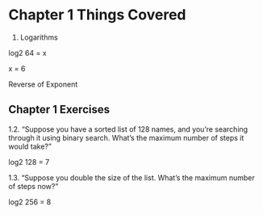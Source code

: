 # Chapter 1 Things Covered

1. Logarithms

log2 64 = x

x = 6

Reverse of Exponent

## Chapter 1 Exercises 

1.2. “Suppose you have a sorted list of 128 names, and you’re searching through it using binary search. What’s the maximum number
               of steps it would take?”

log2 128 = 7

1.3. “Suppose you double the size of the list. What’s the maximum number of steps now?”

log2 256 = 8
